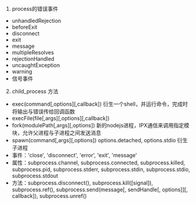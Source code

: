 1. process的错误事件

  - unhandledRejection
  - beforeExit
  - disconnect
  - exit
  - message
  - multipleResolves
  - rejectionHandled
  - uncaughtException
  - warning
  - 信号事件

2. child_process 方法

  - exec(command[,options][,callback]) 衍生一个shell，并运行命令，完成时将输出与错误传给回调函数
  - execFile(file[,args][,options][,callback])
  - fork(modulePath[,args][,options])  新的nodejs进程，IPX通信来调用指定模块，允许父进程与子进程之间发送消息
  - spawn(command[,args][,options]) options.detached, options.stdio  衍生子进程
  - 事件：'close', 'disconnect', 'error', 'exit', 'message'
  - 属性：subprocess.channel, subprocess.connected, subprocess.killed, subprocess.pid, subprocess.stderr, subprocess.stdin, subprocess.stdio, subprocess.stdout
  - 方法：subprocess.disconnect(), subprocess.kill([signal]), subprocess.ref(), subprocess.send(message[, sendHandle[, options]][, callback]), subprocess.unref()

